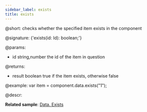 ```yaml
---
sidebar_label: exists
title: exists
---          
```


@short: checks whether the specified item exists in the component

@signature: {'exists(id: Id): boolean;'}

@params:
- id 			string,number			the id of the item in question

@returns:
- result		boolean				true if the item exists, otherwise false

@example:
var item = component.data.exists("1"); 

@descr:

**Related sample**: [Data. Exists](https://snippet.dhtmlx.com/2ekntrbk)
